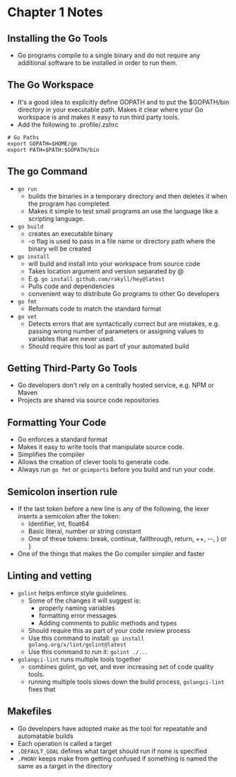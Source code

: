 # Chapter 1 Notes

## Installing the Go Tools
* Go programs compile to a single binary and do not require any additional software to be installed in order to run them.

## The Go Workspace
* It's a good idea to explicitly define GOPATH and to put the $GOPATH/bin directory in your executable path. Makes it clear where your Go workspace is and makes it easy to run third party tools.
* Add the following to .profile/.zshrc

```
# Go Paths
export GOPATH=$HOME/go
export PATH=$PATH:$GOPATH/bin
```

## The go Command
* ```go run```
    * builds the binaries in a temporary directory and then deletes it when the program has completed.
    * Makes it simple to test small programs an use the language like a scripting language.
* ```go build```
    * creates an executable binary
    * -o flag is used to pass in a file name or directory path where the binary will be created
* ```go install```
    * will build and install into your workspace from source code
    * Takes location argument and version separated by @
    * E.g. ```go install github.com/rakyll/hey@latest```
    * Pulls code and dependencies
    * convenient way to distribute Go programs to other Go developers
* ```go fmt```
    * Reformats code to match the standard format
* ```go vet```
    * Detects errors that are syntactically correct but are mistakes, e.g. passing wrong number of parameters or assigning values to variables that are never used.
    * Should require this tool as part of your automated build


## Getting Third-Party Go Tools
* Go developers don't rely on a centrally hosted service, e.g. NPM or Maven
* Projects are shared via source code repositories

## Formatting Your Code
* Go enforces a standard format 
* Makes it easy to write tools that manipulate source code.
* Simplifies the compiler
* Allows the creation of clever tools to generate code.
* Always run ```go fmt``` or ```goimports``` before you build and run your code.

## Semicolon insertion rule
* If the last token before a new line is any of the following, the lexer inserts a semicolon after the token:
    * Identifier, int, float64
    * Basic literal, number or string constant
    * One of these tokens: break, continue, fallthrough, return, ++, --, ) or }
* One of the things that makes the Go compiler simpler and faster

## Linting and vetting
* ```golint``` helps enforce style guidelines.
    * Some of the changes it will suggest is:
        * properly naming variables
        * formatting error messages
        * Adding comments to public methods and types
    * Should require this as part of your code review process
    * Use this command to install:  ```go install golang.org/x/lint/golint@latest```
    * Use this command to run it: ```golint ./...```
* ```golangci-lint``` runs multiple tools together
    * combines golint, go vet, and ever increasing set of code quality tools.
    * running multiple tools slows down the build process, ```golangci-lint``` fixes that

## Makefiles
* Go developers have adopted make as the tool for repeatable and automatable builds
* Each operation is called a target
* `.DEFAULT_GOAL` defines what target should run if none is specified
* `.PHONY` keeps make from getting confused if something is named the same as a target in the directory
